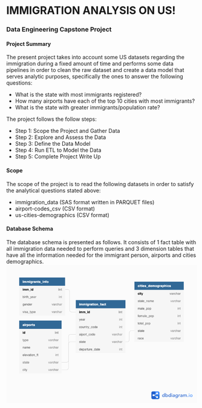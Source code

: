 # IMMIGRATION ANALYSIS ON US!
### Data Engineering Capstone Project

#### Project Summary
The present project takes into account some US datasets regarding the immigration during a fixed amount of time
and performs some data pipelines in order to clean the raw dataset and create a data model that serves analytic
purposes, specifically the ones to answer the following questions:
* What is the state with most immigrants registered?
* How many airports have each of the top 10 cities with most immigrants?
* What is the state with greater immigrants/population rate?

The project follows the follow steps:
* Step 1: Scope the Project and Gather Data
* Step 2: Explore and Assess the Data
* Step 3: Define the Data Model
* Step 4: Run ETL to Model the Data
* Step 5: Complete Project Write Up

#### Scope 
The scope of the project is to read the following datasets in order to satisfy the analytical questions stated above:
* immigration_data (SAS format written in PARQUET files)
* airport-codes_csv (CSV format)
* us-cities-demographics (CSV format)

#### Database Schema
The database schema is presented as follows. It consists of 1 fact table with all immigration data needed to perform queries and 3 dimension tables that have all the information needed for the immigrant person, airports and cities demographics.
![](db_images/db_immigration.png)
